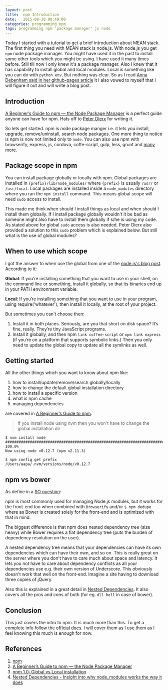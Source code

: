 ```yaml
---
layout: post
title:  npm Introduction
date:   2015-08-30 00:49:00
categories: programming npm
tags: programming npm 'package manager' js node
---
```


Today I started with a tutorial to get a brief introduction about MEAN stack. The first thing you need with MEAN stack is node.js. With node.js you get `npm` node package manager. You might have used it in the past to install some other tools which you might be using. I have used it many times before. Still till now I only knew it's a package manager. Also I knew that it has capability to install global and local modules. Local is something like you can do with `python env`. But nothing was clear. So as I read [Anna Debenham said in her github-pages article](https://24ways.org/2013/get-started-with-github-pages/) it I also vowed to myself that I will figure it out and will write a blog post.

## Introduction

[A Beginner’s Guide to npm — the Node Package Manager](http://www.sitepoint.com/beginners-guide-node-package-manager/) is a perfect guide anyone can have for npm. Hats off to [Peter Dierx](https://twitter.com/peterdierx) for writing it.

So lets get started. npm is node package manger i.e. it lets you install, upgrade, remove/uninstall, search node packages. One more thing to notice is npm is now not limited only to `node`. You can also use npm with browserify, express, js, cordova, coffe-script, gulp, less, grunt and [many more](https://www.npmjs.com/#explicit).

## Package scope in npm
You can install package globally or locally with npm. Global packages are installed in `{prefix}/lib/node_modules/` where `{prefix}` is usually  `/usr/` or  `/usr/local`. Local packages are installed inside a `node_modules` directory where you ran the `npm install` command. This means global scope will need `sudo` access to install.

This made me think when should I install things as local and when should I install them globally. If I install package globally wouldn't it be bad as someone might also have to install them globally  if s/he is using my code. As stated above for global `sudo` access is also needed. Peter Dierx also provided a solution to this `sudo` problem which is explained below. But still what is the use of global modules?

## When to use which scope
I got the answer to when use the global from one of the [node.js's blog post](http://blog.nodejs.org/2011/03/23/npm-1-0-global-vs-local-installation). According to it:

**Global**: If you’re installing something that you want to use in your shell, on the command line or something, install it globally, so that its binaries end up in your PATH environment variable.

**Local**: If you’re installing something that you want to use in your program, using require('whatever'), then install it locally, at the root of your project.

But sometimes you can't choose then:

1. Install it in both places. Seriously, are you that short on disk space? It’s fine, really. They’re tiny JavaScript programs.
2. Install it globally, and then npm `link coffee-script` or `npm link express` (if you’re on a platform that supports symbolic links.) Then you only need to update the global copy to update all the symlinks as well.

## Getting started

All the other things which you want to know about npm like:

1. how to install/update/remove/search globally/locally
2. how to change the default global installation directory
3. how to install a specific version
4. what is npm cache
5. managing dependencies

are covered in [A Beginner’s Guide to npm](http://www.sitepoint.com/beginners-guide-node-package-manager/).

> If you install node using nvm then you won't have to change the global installation dir

```
$ nvm install node
######################################################################## 100.0%
Now using node v0.12.7 (npm v2.11.3)

$ npm config get prefix
/Users/aapa/.nvm/versions/node/v0.12.7
```

## npm vs bower
As define in a [SO question](http://stackoverflow.com/questions/18641899/what-is-the-difference-between-bower-and-npm):

npm is most commonly used for managing Node.js modules, but it works for the front-end too when combined with `Browserify` and/or `$ npm dedupe` where as Bower is created solely for the front-end and is optimized with that in mind.

The biggest difference is that npm does nested dependency tree (size heavy) while Bower requires a flat dependency tree (puts the burden of dependency resolution on the user).

A nested dependency tree means that your dependencies can have its own dependencies which can have their own, and so on. This is really great on the server where you don't have to care much about space and latency. It lets you not have to care about dependency conflicts as all your dependencies use e.g. their own version of Underscore. This obviously doesn't work that well on the front-end. Imagine a site having to download three copies of jQuery.

Also this is explained in a great detail in [Nested Dependencies](http://maxogden.com/nested-dependencies.html). It also covers all the pros and cons of both (for eg. `dll hell` in case of bower).

## Conclusion
This just covers the intro to npm. It is much more than this. To get a complete info follow the [official docs](https://docs.npmjs.com/). I will cover them as I use them as I feel knowing this much is enough for now.

## References

1. [npm](https://www.npmjs.com/)
2. [A Beginner’s Guide to npm — the Node Package Manager](http://www.sitepoint.com/beginners-guide-node-package-manager/)
3. [npm 1.0: Global vs Local installation](http://blog.nodejs.org/2011/03/23/npm-1-0-global-vs-local-installation)
4. [Nested Dependencies - Insight into why node_modules works the way it does](http://maxogden.com/nested-dependencies.html)